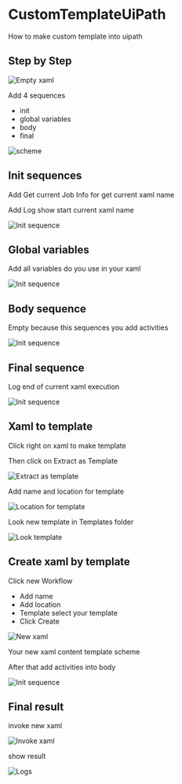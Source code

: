 # CustomTemplateUiPath

How to make custom template into uipath

## Step by Step
![Empty xaml](https://github.com/echicasprado/CustomTemplateUiPath/blob/main/img/principalXaml.PNG)

Add 4 sequences
- init
- global variables
- body
- final

![scheme](https://github.com/echicasprado/CustomTemplateUiPath/blob/main/img/globalXaml.PNG)

Init sequences
---

Add Get current Job Info for get current xaml name

Add Log show start current xaml name

![Init sequence](https://github.com/echicasprado/CustomTemplateUiPath/blob/main/img/initSequence.PNG)

Global variables 
---

Add all variables do you use in your xaml

![Init sequence](https://github.com/echicasprado/CustomTemplateUiPath/blob/main/img/globalVariables.PNG)

Body sequence
---

Empty because this sequences you add activities

![Init sequence](https://github.com/echicasprado/CustomTemplateUiPath/blob/main/img/bodySequence.PNG)

Final sequence
---

Log end of current xaml execution

![Init sequence](https://github.com/echicasprado/CustomTemplateUiPath/blob/main/img/finalSequence.PNG)

## Xaml to template

Click right on xaml to make template

Then click on Extract as Template 

![Extract as template](https://github.com/echicasprado/CustomTemplateUiPath/blob/main/img/makeTemplate.jpeg)

Add name and location for template

![Location for template](https://github.com/echicasprado/CustomTemplateUiPath/blob/main/img/newTemplate.PNG)

Look new template in Templates folder 

![Look template](https://github.com/echicasprado/CustomTemplateUiPath/blob/main/img/showTemplate.PNG)

## Create xaml by template

Click new Workflow

- Add name 
- Add location
- Template select your template
- Click Create

![New xaml](https://github.com/echicasprado/CustomTemplateUiPath/blob/main/img/newXamlFromTemplate.PNG)

Your new xaml content template scheme

After that add activities into body

![Init sequence](https://github.com/echicasprado/CustomTemplateUiPath/blob/main/img/contentNewXamlFromTemplate.PNG)

## Final result

invoke new xaml

![Invoke xaml](https://github.com/echicasprado/CustomTemplateUiPath/blob/main/img/invokeNewXaml.PNG)

show result

![Logs](https://github.com/echicasprado/CustomTemplateUiPath/blob/main/img/resultNewXaml.PNG)
